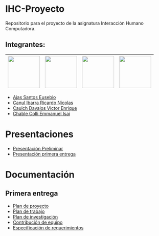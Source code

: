 # IHC-Proyecto
Repositorio para el proyecto de la asignatura Interacción Humano Computadora.
## Integrantes:

| <img src = "https://avatars.githubusercontent.com/u/45111678?s=460&u=d84a754f965d2810404c83c71caab83e12124ca5&v4" width = 100> | <img src = "https://avatars.githubusercontent.com/u/47760015?s=460 u=a00f49cb98d5ee89724bf06d0ab21901c6f236bd&v=4" width = 100> | <img src = "https://avatars.githubusercontent.com/u/50329391?s=460&v=4" width = 100> | <img src = "https://avatars.githubusercontent.com/u/48963587?s=460&u=e825fecd4e60acf45ffe565dc64b4e819450b551&v=4" width = 100> | 
| ----- | ---- | ----- | ---- |
* [Ajas Santos Eusebio](https://github.com/EusebioAjas)
* [Canul Ibarra Ricardo Nicolas](https://github.com/HikingCarrot7)
* [Cauich Davalos Victor Enrique](https://github.com/VictorWars)
* [Chable Colli Emmanuel Isai](https://github.com/SonBear)

# Presentaciones
+ [Presentación Preliminar](https://docs.google.com/presentation/d/1DiIRE0B2OfE_adCsDtm2PXGUG9zvyk-WrE0qQyGFm-k/edit?usp=sharing)
+ [Presentación primera entrega](https://docs.google.com/presentation/d/1uMy0kCAG8fykGgYm25KeRCWaYqL9XQjeuaKmLw2UW1I/edit?usp=sharing)

# Documentación
## Primera entrega
+ [Plan de proyecto](https://docs.google.com/document/d/1nDcp4RktocdgXuYr6IZOMlVL1TfB6n6D1h4pN4NtLgQ/edit?usp=sharing)
+ [Plan de trabajo](https://docs.google.com/spreadsheets/d/1icGlSrMhyCGeiTd2V3xEcQ6_Eoo8wRsyrQWbMVNo_MU/edit?usp=sharing)
+ [Plan de investigación](https://docs.google.com/document/d/1_uhYpQUqXNublMaqK4S0Bp4EjoU6UH89AMNVJeku4Lo/edit?usp=sharing)
+ [Contribución de equipo](https://docs.google.com/spreadsheets/d/11fWpDlCfpDJLEv2Nk0xhmxiUNdmhnKilR7yT2E8bcwU/edit?usp=sharing)
+ [Especificación de requerimientos](https://docs.google.com/document/d/1jAOXPjH9IfhLvw6-WR7Afiw_LtxF_tMS5189SemFLYA/edit?usp=sharing)